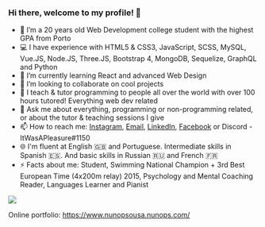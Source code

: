 ### Hi there, welcome to my profile! 👋

- 🔭 I’m a 20 years old Web Development college student with the highest GPA from Porto
- 💻 I have experience with HTML5 & CSS3, JavaScript, SCSS, MySQL, Vue.JS, Node.JS, Three.JS, Bootstrap 4, MongoDB, Sequelize, GraphQL and Python
- 🌱 I’m currently learning React and advanced Web Design
- 👯 I’m looking to collaborate on cool projects
- :notebook_with_decorative_cover: I teach & tutor programming to people all over the world with over 100 hours tutored! Everything web dev related
- 💬 Ask me about everything, programming or non-programming related, or about the tutor & teaching sessions I give
- 📫 How to reach me: [Instagram](https://www.instagram.com/nunopereirasousa/), [Email](mailto:nunopereirasousa00@gmail.com), [LinkedIn](https://www.linkedin.com/in/nunopereirasous/), [Facebook](https://www.facebook.com/nuno.sousa.9655806/) or Discord - ItWasAPleasure#1150
- :globe_with_meridians: I'm fluent at English :uk: and Portuguese. Intermediate skills in Spanish :es:. And basic skills in Russian :ru: and French :fr:
- ⚡ Facts about me: Student, Swimming National Champion + 3rd Best European Time (4x200m relay) 2015, Psychology and Mental Coaching Reader, Languages Learner and Pianist

![](https://komarev.com/ghpvc/?username=NunoPereiraSousa&color=red&style=flat-square)

Online portfolio: https://www.nunopsousa.nunops.com/
